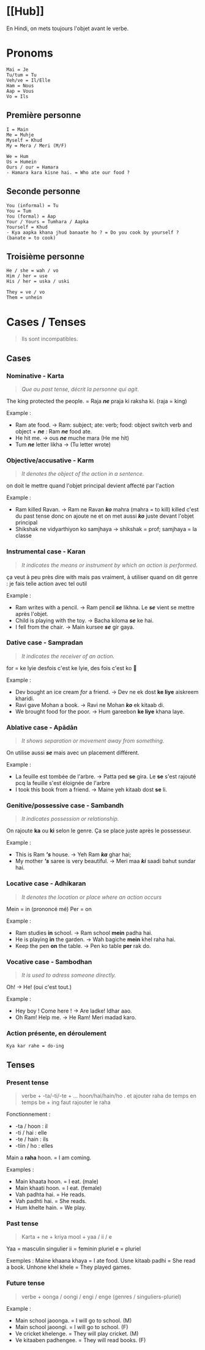 # [[Hub]]

En Hindi, on mets toujours l'objet avant le verbe.

# Pronoms

	Mai = Je
	Tu/tum = Tu
	Veh/ve = Il/Elle
	Ham = Nous
	Aap = Vous
	Vo = Ils

## Première personne 

	I = Main
	Me = Muhje
	Myself = Khud
	My = Mera / Meri (M/F)
	
	We = Hum
	Us = Humein
	Ours / our = Hamara
	- Hamara kara kisne hai. = Who ate our food ?

## Seconde personne

	You (informal) = Tu
	You = Tum
	You (formal) = Aap
	Your / Yours = Tumhara / Aapka
	Yourself = Khud
	- Kya aapka khana jhud banaate ho ? = Do you cook by yourself ? (banate = to cook)
## Troisième personne

	He / she = wah / vo
	Him / her = use
	His / her = uska / uski
	
	They = ve / vo
	Them = unhein

# Cases / Tenses

> Ils sont incompatibles.
## Cases
### Nominative - Karta

>*Que au past tense, décrit la personne qui agit.*

The king protected the people. = Raja ***ne*** praja ki raksha ki. (raja = king)

Example :

- Ram ate food. -> Ram: subject; ate: verb; food: object
  switch verb and object + ***ne*** :
    Ram ***ne*** food ate.
- He hit me. -> ous ***ne*** muche mara (He me hit)
- Tum ***ne*** letter likha -> (Tu letter wrote)

### Objective/accusative - Karm 

>*It denotes the object of the action in a sentence.*

on doit le mettre quand l'objet principal devient affecté par l'action

Example :

- Ram killed Ravan. -> Ram ne Ravan ***ko*** mahra (mahra = to kill)
  killed c'est du past tense donc on ajoute ne
  et on met aussi ***ko*** juste devant l'objet principal
- Shikshak ne vidyarthiyon ko samjhaya -> shikshak = prof; samjhaya = la classe

### Instrumental case - Karan 

>*It indicates the means or instrument by which an action is performed.*

ça veut à peu près dire with mais pas vraiment,
à utiliser quand on dit genre : je fais telle action avec tel outil

Example :

- Ram writes with a pencil. -> Ram pencil ***se*** likhna.
  Le ***se*** vient se mettre après l'objet.
- Child is playing with the toy. -> Bacha kiloma ***se*** ke hai.
- I fell from the chair. -> Main kursee ***se*** gir gaya.

### Dative case - Sampradan

>*It indicates the receiver of an action.*

for = ke lyie
desfois c'est ke lyie, des fois c'est ko 🤷

Example :

- Dev bought an ice cream *for* a friend. -> Dev ne ek dost **ke liye** aiskreem kharidi.
- Ravi gave Mohan a book. -> Ravi ne Mohan ***ko*** ek kitaab di.
- We brought food for the poor. -> Hum gareebon **ke liye** khana laye.

### Ablative case - Apādān

>*It shows separation or movement away from something.*

On utilise aussi ***se*** mais avec un placement différent.

Example :

- La feuille est tombée de l'arbre. -> Patta ped **se** gira.
  Le **se** s'est rajouté pcq la feuille s'est éloignée de l'arbre
- I took this book from a friend. -> Maine yeh kitaab dost **se** li.

### Genitive/possessive case - Sambandh

>*It indicates possession or relationship.*

On rajoute **ka** ou **ki** selon le genre.
Ça se place juste après le possesseur.

Example : 

- This is Ram ***'s*** house. -> Yeh Ram ***ka*** ghar hai;
- My mother ***'s*** saree is very beautiful. -> Meri maa ***ki*** saadi bahut sundar hai.

### Locative case - Adhikaran

> *It denotes the location or place where an action occurs*

Mein = in (prononcé mé)
Per = on

Example :

- Ram studies **in** school. -> Ram school **mein** padha hai.
- He is playing **in** the garden. -> Wah bagiche **mein** khel raha hai.
- Keep the pen **on** the table. -> Pen ko table **per** rak do.

### Vocative case - Sambodhan

> *It is used to adress someone directly.*

Oh! -> He! (oui c'est tout.)

Example : 

- Hey boy ! Come here ! -> Are ladke! Idhar aao.
- Oh Ram! Help me. -> He Ram! Meri madad karo.

### Action présente, en déroulement
	Kya kar rahe = do-ing
## Tenses

### Present tense  

> verbe + -ta/-ti/-te + ... hoon/hai/hain/ho .
> et ajouter raha de temps en temps
> be + ing faut rajouter le raha

Fonctionnement : 
- -ta / hoon : il
- -ti  / hai : elle
- -te / hain : ils
- -tiin / ho : elles

Main a **raha** hoon. = I am coming.

Examples : 
- Main khaata hoon. = I eat. (male)
- Main khaati hoon. = I eat. (female)
- Vah padhta hai. = He reads.
- Vah padhti hai. = She reads.
- Hum khelte hain. = We play.

### Past tense
>Karta + ne + kriya mool + yaa / ii / e

Yaa = masculin singulier
ii = feminin pluriel
e = pluriel

 Exemples :
	Maine khaana khaya = I ate food.
	Usne kitaab padhi = She read a book.
	Unhone khel khele = They played games.

### Future tense 
> verbe + oonga / oongi / engi / enge (genres / singuliers-pluriel)

Example :
- Main school jaoonga. = I will go to school. (M)
- Main school jaoongi. = I will go to school. (F)
- Ve cricket khelenge. = They will play cricket. (M)
- Ve kitaaben padhengee. = They will read books. (F)